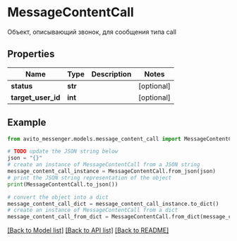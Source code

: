 # MessageContentCall

Объект, описывающий звонок, для сообщения типа call

## Properties

Name | Type | Description | Notes
------------ | ------------- | ------------- | -------------
**status** | **str** |  | [optional] 
**target_user_id** | **int** |  | [optional] 

## Example

```python
from avito_messenger.models.message_content_call import MessageContentCall

# TODO update the JSON string below
json = "{}"
# create an instance of MessageContentCall from a JSON string
message_content_call_instance = MessageContentCall.from_json(json)
# print the JSON string representation of the object
print(MessageContentCall.to_json())

# convert the object into a dict
message_content_call_dict = message_content_call_instance.to_dict()
# create an instance of MessageContentCall from a dict
message_content_call_from_dict = MessageContentCall.from_dict(message_content_call_dict)
```
[[Back to Model list]](../README.md#documentation-for-models) [[Back to API list]](../README.md#documentation-for-api-endpoints) [[Back to README]](../README.md)


